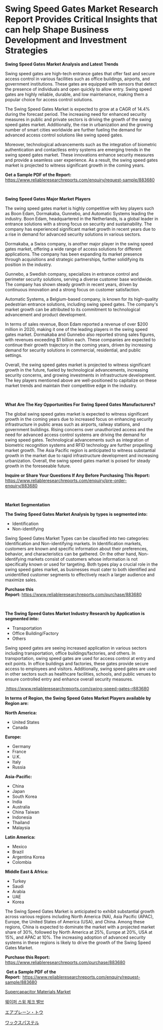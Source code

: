 <p><h1>Swing Speed Gates Market Research Report Provides Critical Insights that can help Shape Business Development and Investment Strategies</h1></p><p><strong>Swing Speed Gates Market Analysis and Latest Trends</strong></p>
<p><p>Swing speed gates are high-tech entrance gates that offer fast and secure access control in various facilities such as office buildings, airports, and government institutions. These gates are equipped with sensors that detect the presence of individuals and open quickly to allow entry. Swing speed gates are highly reliable, durable, and low maintenance, making them a popular choice for access control solutions.</p><p>The Swing Speed Gates Market is expected to grow at a CAGR of 14.4% during the forecast period. The increasing need for enhanced security measures in public and private sectors is driving the growth of the swing speed gates market. Additionally, the rise in urbanization and the growing number of smart cities worldwide are further fueling the demand for advanced access control solutions like swing speed gates.</p><p>Moreover, technological advancements such as the integration of biometric authentication and contactless entry systems are emerging trends in the swing speed gates market. These innovations enhance security measures and provide a seamless user experience. As a result, the swing speed gates market is projected to witness significant growth in the coming years.</p></p>
<p><strong>Get a Sample PDF of the Report:&nbsp;</strong> <a href="https://www.reliableresearchreports.com/enquiry/request-sample/883680">https://www.reliableresearchreports.com/enquiry/request-sample/883680</a></p>
<p>&nbsp;</p>
<p><strong>Swing Speed Gates Major Market Players</strong></p>
<p><p>The swing speed gates market is highly competitive with key players such as Boon Edam, Dormakaba, Gunnebo, and Automatic Systems leading the industry. Boon Edam, headquartered in the Netherlands, is a global leader in entrance solutions with a strong focus on security and sustainability. The company has experienced significant market growth in recent years due to a rise in demand for advanced security solutions in various sectors.</p><p>Dormakaba, a Swiss company, is another major player in the swing speed gates market, offering a wide range of access solutions for different applications. The company has been expanding its market presence through acquisitions and strategic partnerships, further solidifying its position in the industry.</p><p>Gunnebo, a Swedish company, specializes in entrance control and perimeter security solutions, serving a diverse customer base worldwide. The company has shown steady growth in recent years, driven by continuous innovation and a strong focus on customer satisfaction.</p><p>Automatic Systems, a Belgium-based company, is known for its high-quality pedestrian entrance solutions, including swing speed gates. The company's market growth can be attributed to its commitment to technological advancement and product development.</p><p>In terms of sales revenue, Boon Edam reported a revenue of over $200 million in 2020, making it one of the leading players in the swing speed gates market. Dormakaba and Gunnebo also reported strong sales figures, with revenues exceeding $1 billion each. These companies are expected to continue their growth trajectory in the coming years, driven by increasing demand for security solutions in commercial, residential, and public settings.</p><p>Overall, the swing speed gates market is projected to witness significant growth in the future, fueled by technological advancements, increasing security concerns, and growing investments in infrastructure development. The key players mentioned above are well-positioned to capitalize on these market trends and maintain their competitive edge in the industry.</p></p>
<p>&nbsp;</p>
<p><strong>What Are The Key Opportunities For Swing Speed Gates Manufacturers?</strong></p>
<p><p>The global swing speed gates market is expected to witness significant growth in the coming years due to increased focus on enhancing security infrastructure in public areas such as airports, railway stations, and government buildings. Rising concerns over unauthorized access and the need for advanced access control systems are driving the demand for swing speed gates. Technological advancements such as integration of biometric recognition systems and RFID technology are further propelling market growth. The Asia Pacific region is anticipated to witness substantial growth in the market due to rapid infrastructure development and increasing urbanization. Overall, the swing speed gates market is poised for steady growth in the foreseeable future.</p></p>
<p><strong>Inquire or Share Your Questions If Any Before Purchasing This Report:</strong> <a href="https://www.reliableresearchreports.com/enquiry/pre-order-enquiry/883680">https://www.reliableresearchreports.com/enquiry/pre-order-enquiry/883680</a></p>
<p>&nbsp;</p>
<p><strong>Market Segmentation</strong></p>
<p><strong>The Swing Speed Gates Market Analysis by types is segmented into:</strong></p>
<p><ul><li>Identification</li><li>Non-identifying</li></ul></p>
<p><p>Swing Speed Gates Market Types can be classified into two categories: Identification and Non-identifying markets. In Identification markets, customers are known and specific information about their preferences, behavior, and characteristics can be gathered. On the other hand, Non-identifying markets consist of customers whose information is not specifically known or used for targeting. Both types play a crucial role in the swing speed gates market, as businesses must cater to both identified and unidentified customer segments to effectively reach a larger audience and maximize sales.</p></p>
<p><strong>Purchase this Report:&nbsp;</strong><a href="https://www.reliableresearchreports.com/purchase/883680">https://www.reliableresearchreports.com/purchase/883680</a></p>
<p>&nbsp;</p>
<p><strong>The Swing Speed Gates Market Industry Research by Application is segmented into:</strong></p>
<p><ul><li>Transportation</li><li>Office Building/Factory</li><li>Others</li></ul></p>
<p><p>Swing speed gates are seeing increased application in various sectors including transportation, office buildings/factories, and others. In transportation, swing speed gates are used for access control at entry and exit points. In office buildings and factories, these gates provide secure access to employees and visitors. Additionally, swing speed gates are used in other sectors such as healthcare facilities, schools, and public venues to ensure controlled entry and enhance overall security measures.</p></p>
<p><a href="https://www.reliableresearchreports.com/swing-speed-gates-r883680">&nbsp;https://www.reliableresearchreports.com/swing-speed-gates-r883680</a></p>
<p><strong>In terms of Region, the Swing Speed Gates Market Players available by Region are:</strong></p>
<p>
    <p> <strong> North America: </strong>
        <ul>
            <li>United States</li>
            <li>Canada</li>
        </ul>
        </p> 
    <p> <strong> Europe: </strong>
        <ul>
            <li>Germany</li>
            <li>France</li>
            <li>U.K.</li>
            <li>Italy</li>
            <li>Russia</li>
        </ul>
        </p> 
    <p> <strong> Asia-Pacific: </strong>
        <ul>
            <li>China</li>
            <li>Japan</li>
            <li>South Korea</li>
            <li>India</li>
            <li>Australia</li>
            <li>China Taiwan</li>
            <li>Indonesia</li>
            <li>Thailand</li>
            <li>Malaysia</li>
        </ul>
        </p> 
    <p> <strong> Latin America: </strong>
        <ul>
            <li>Mexico</li>
            <li>Brazil</li>
            <li>Argentina Korea</li>
            <li>Colombia</li>
        </ul>
        </p> 
    <p> <strong> Middle East & Africa: </strong>
        <ul>
            <li>Turkey</li>
            <li>Saudi</li>
            <li>Arabia</li>
            <li>UAE</li>
            <li>Korea</li>
        </ul>
    </p>
    </p>
<p><p>The Swing Speed Gates Market is anticipated to exhibit substantial growth across various regions including North America (NA), Asia Pacific (APAC), Europe, the United States of America (USA), and China. Among these regions, China is expected to dominate the market with a projected market share of 30%, followed by North America at 25%, Europe at 20%, USA at 15%, and APAC at 10%. The increasing adoption of advanced security systems in these regions is likely to drive the growth of the Swing Speed Gates Market.</p></p>
<p><strong>Purchase this Report: </strong><a href="https://www.reliableresearchreports.com/purchase/883680">https://www.reliableresearchreports.com/purchase/883680</a></p>
<p>&nbsp;<strong>Get a Sample PDF of the Report:&nbsp;&nbsp;</strong><a href="https://www.reliableresearchreports.com/enquiry/request-sample/883680">https://www.reliableresearchreports.com/enquiry/request-sample/883680</a></p>
<p><strong></strong></p>
<p><p><a href="https://issuu.com/reportprime-2/docs/supercapacitor-materials-market-size-2030.pptx">Supercapacitor Materials Market</a></p><p><a href="https://medium.com/@alexemumu2022/%EC%99%80%ED%8D%BC-%EC%8A%A4%EC%9C%99-%EC%B2%B4%ED%81%AC-%EB%B0%B8%EB%B8%8C-%EC%8B%9C%EC%9E%A5-%EC%A0%90%EC%9C%A0%EC%9C%A8-%EB%B3%80%ED%99%94-%EB%B0%8F-%EC%8B%9C%EC%9E%A5-%EC%84%B1%EC%9E%A5-%ED%8A%B8%EB%A0%8C%EB%93%9C-2024-2031-cc9e4f066997">웨이퍼 스윙 체크 밸브</a></p><p><a href="https://medium.com/@oswaldoavarro768546/%E8%88%AA%E7%A9%BA%E6%A9%9F%E3%83%88%E3%82%A6%E3%83%9E%E3%83%BC%E3%82%B1%E3%83%83%E3%83%88%E3%81%AE%E5%B1%95%E6%9C%9B-%E6%A5%AD%E7%95%8C%E6%A6%82%E8%A6%81%E3%81%A8%E4%BA%88%E6%B8%AC-2024%E5%B9%B4%E3%81%8B%E3%82%892031%E5%B9%B4-b011c024dfba">エアプレーン・トウ</a></p><p><a href="https://medium.com/@nicosmitham2023/%E3%83%AF%E3%83%83%E3%82%AF%E3%82%B9%E3%83%91%E3%82%B9%E3%83%86%E3%83%AB%E5%B8%82%E5%A0%B4-2031%E5%B9%B4%E3%81%BE%E3%81%A7%E3%81%AE%E3%83%88%E3%83%AC%E3%83%B3%E3%83%89-%E4%BA%88%E6%B8%AC-%E7%AB%B6%E4%BA%89%E5%88%86%E6%9E%90-4d7dffd120e5">ワックスパステル</a></p></p>